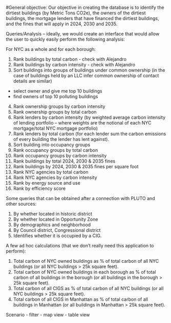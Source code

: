 #General objective:
Our objective in creating the database is to identify the dirtiest buildings (by Metric Tons CO2e), the owners of the dirtiest buildings, the mortgage lenders that have financed the dirtiest buildings, and the fines that will apply in 2024, 2030 and 2035.

Queries/Analysis – ideally, we would create an interface that would allow the user to quickly easily perform the following analysis:

For NYC as a whole and for each borough:

1)    Rank buildings by total carbon - check with Alejandro
2)    Rank buildings by carbon intensity - check with Alejandro
3)    Sort buildings into groups of buildings under common ownership (in the case of buildings held by an LLC infer common ownership of contact details are similar)
  - select owner and give me top 10 buildings
  - find owners of top 10 polluting buildings
4)    Rank ownership groups by carbon intensity
5)    Rank ownership groups by total carbon
6)    Rank lenders by carbon intensity (by weighted average carbon intensity of lending portfolio – where weights are the notional of each NYC mortgage/total NYC mortgage portfolio)
7)    Rank lenders by total carbon (for each lender sum the carbon emissions of every building the lender has lent against).
8)    Sort building into occupancy groups
9)    Rank occupancy groups by total carbon
10) Rank occupancy groups by carbon intensity
11) Rank buildings by total 2024, 2030 & 2035 fines
12) Rank buildings by 2024, 2030 & 2035 fines per square foot
13) Rank NYC agencies by total carbon
14) Rank NYC agencies by carbon intensity
15) Rank by energy source and use
16) Rank by efficiency score

Some queries that can be obtained after a connection  with PLUTO and other sources:
1) By whether located in historic district
2) By whether located in Opportunity Zone
3) By demographics and neighborhood
4) By Council district, Congressional district
5) Identifies whether it is occupied by a CIG.

A few ad hoc calculations (that we don’t really need this application to perform):

1) Total carbon of NYC owned buildings as % of total carbon of all NYC buildings (or all NYC buildings > 25k square feet).
2)  Total carbon of NYC owned buildings in each borough as % of total carbon of all buildings in the borough (or all buildings in the borough > 25k square feet).
3) Total carbon of all CIGS as % of total carbon of all NYC buildings (or all NYC buildings > 25k square feet).
4) Total carbon of all CIGS in Manhattan as % of total carbon of all buildings in Manhattan (or all buildings in Manhattan > 25k square feet).


Scenario - filter - map view - table view
